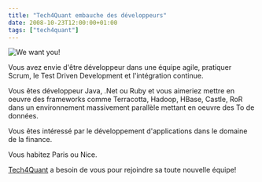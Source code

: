 ```yaml
---
title: "Tech4Quant embauche des développeurs"
date: 2008-10-23T12:00:00+01:00
tags: ["tech4quant"]
---
```


![We want you!](/images/b6a8222a-4b39-2bd5-cf85-179823589ef8-150x150.jpg#center)

Vous avez envie d'être développeur dans une équipe agile, pratiquer Scrum, le Test Driven Development et l'intégration continue.

Vous êtes développeur Java, .Net ou Ruby et vous aimeriez mettre en oeuvre des frameworks comme Terracotta, Hadoop, HBase, Castle, RoR dans un environnement massivement parallèle mettant en oeuvre des To de données.

Vous êtes intéressé par le développement d'applications dans le domaine de la finance.

Vous habitez Paris ou Nice.

<a href="http://www.tech4quant.com/">Tech4Quant</a> a besoin de vous pour rejoindre sa toute nouvelle équipe!
